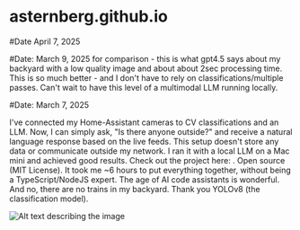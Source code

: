 # asternberg.github.io

#Date April 7, 2025


#Date: March 9, 2025
for comparison - this is what gpt4.5 says about my backyard with a low quality image and about about 2sec processing time. This is so much better - and I don't have to rely on classifications/multiple passes. Can't wait to have this level of a multimodal LLM running locally. 

#​Date: March 7, 2025​

I've connected my Home-Assistant cameras to CV classifications and an LLM. Now, I can simply ask, "Is there anyone outside?" and receive a natural language response based on the live feeds. This setup doesn't store any data or communicate outside my network. I ran it with a local LLM on a Mac mini and achieved good results. Check out the project here: . Open source (MIT License). It took me ~6 hours to put everything together, without being a TypeScript/NodeJS expert. The age of AI code assistants is wonderful. And no, there are no trains in my backyard. Thank you YOLOv8 (the classification model).

![Alt text describing the image](imgs/ha_screenshot1.jpg)